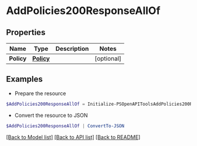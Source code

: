 # AddPolicies200ResponseAllOf
## Properties

Name | Type | Description | Notes
------------ | ------------- | ------------- | -------------
**Policy** | [**Policy**](Policy.md) |  | [optional] 

## Examples

- Prepare the resource
```powershell
$AddPolicies200ResponseAllOf = Initialize-PSOpenAPIToolsAddPolicies200ResponseAllOf  -Policy null
```

- Convert the resource to JSON
```powershell
$AddPolicies200ResponseAllOf | ConvertTo-JSON
```

[[Back to Model list]](../README.md#documentation-for-models) [[Back to API list]](../README.md#documentation-for-api-endpoints) [[Back to README]](../README.md)

